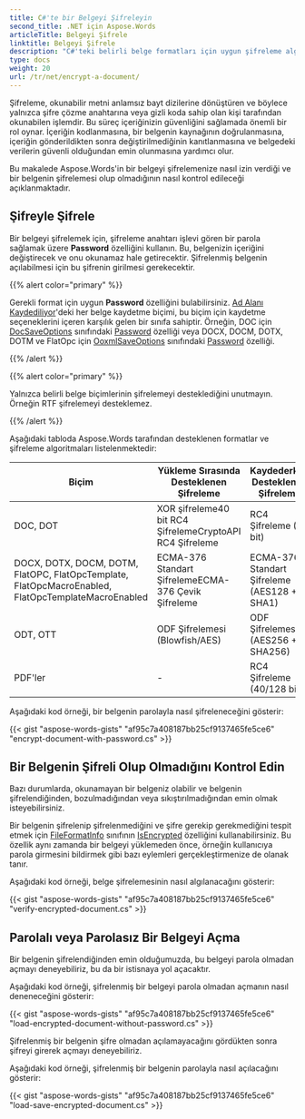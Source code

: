 ```yaml
---
title: C#'te bir Belgeyi Şifreleyin
second_title: .NET için Aspose.Words
articleTitle: Belgeyi Şifrele
linktitle: Belgeyi Şifrele
description: "C#'teki belirli belge formatları için uygun şifreleme algoritmalarını kullanarak belgenizi şifreleyin."
type: docs
weight: 20
url: /tr/net/encrypt-a-document/
---
```


Şifreleme, okunabilir metni anlamsız bayt dizilerine dönüştüren ve böylece yalnızca şifre çözme anahtarına veya gizli koda sahip olan kişi tarafından okunabilen işlemdir. Bu süreç içeriğinizin güvenliğini sağlamada önemli bir rol oynar. İçeriğin kodlanmasına, bir belgenin kaynağının doğrulanmasına, içeriğin gönderildikten sonra değiştirilmediğinin kanıtlanmasına ve belgedeki verilerin güvenli olduğundan emin olunmasına yardımcı olur.

Bu makalede Aspose.Words'in bir belgeyi şifrelemenize nasıl izin verdiği ve bir belgenin şifrelemesi olup olmadığının nasıl kontrol edileceği açıklanmaktadır.

## Şifreyle Şifrele

Bir belgeyi şifrelemek için, şifreleme anahtarı işlevi gören bir parola sağlamak üzere **Password** özelliğini kullanın. Bu, belgenizin içeriğini değiştirecek ve onu okunamaz hale getirecektir. Şifrelenmiş belgenin açılabilmesi için bu şifrenin girilmesi gerekecektir.

{{% alert color="primary" %}}

Gerekli format için uygun **Password** özelliğini bulabilirsiniz. [Ad Alanı Kaydediliyor](https://reference.aspose.com/words/net/aspose.words.saving/)'deki her belge kaydetme biçimi, bu biçim için kaydetme seçeneklerini içeren karşılık gelen bir sınıfa sahiptir. Örneğin, DOC için [DocSaveOptions](https://reference.aspose.com/words/net/aspose.words.saving/docsaveoptions/) sınıfındaki [Password](https://reference.aspose.com/words/net/aspose.words.saving/docsaveoptions/password/) özelliği veya DOCX, DOCM, DOTX, DOTM ve FlatOpc için [OoxmlSaveOptions](https://reference.aspose.com/words/net/aspose.words.saving/ooxmlsaveoptions/) sınıfındaki [Password](https://reference.aspose.com/words/net/aspose.words.saving/ooxmlsaveoptions/password/) özelliği.

{{% /alert %}}

{{% alert color="primary" %}}

Yalnızca belirli belge biçimlerinin şifrelemeyi desteklediğini unutmayın. Örneğin RTF şifrelemeyi desteklemez.

{{% /alert %}}

Aşağıdaki tabloda Aspose.Words tarafından desteklenen formatlar ve şifreleme algoritmaları listelenmektedir:

| Biçim |  Yükleme Sırasında Desteklenen Şifreleme |  Kaydederken Desteklenen Şifreleme |
|  ------------------------------------------------------------  |  -----------------------------------------------------------  |  --------------------------------------------  |
|  DOC, DOT |  XOR şifreleme40 bit RC4 ŞifrelemeCryptoAPI RC4 Şifreleme |  RC4 Şifreleme (40 bit) |
|  DOCX, DOTX, DOCM, DOTM, FlatOPC, FlatOpcTemplate, FlatOpcMacroEnabled, FlatOpcTemplateMacroEnabled |  ECMA-376 Standart ŞifrelemeECMA-376 Çevik Şifreleme |  ECMA-376 Standart Şifreleme (AES128 + SHA1) |
|  ODT, OTT |  ODF Şifrelemesi (Blowfish/AES) |  ODF Şifrelemesi (AES256 + SHA256) |
|  PDF'ler |  -                                                            |  RC4 Şifreleme (40/128 bit) |

Aşağıdaki kod örneği, bir belgenin parolayla nasıl şifreleneceğini gösterir:

{{< gist "aspose-words-gists" "af95c7a408187bb25cf9137465fe5ce6" "encrypt-document-with-password.cs" >}}

## Bir Belgenin Şifreli Olup Olmadığını Kontrol Edin

Bazı durumlarda, okunamayan bir belgeniz olabilir ve belgenin şifrelendiğinden, bozulmadığından veya sıkıştırılmadığından emin olmak isteyebilirsiniz.

Bir belgenin şifrelenip şifrelenmediğini ve şifre gerekip gerekmediğini tespit etmek için [FileFormatInfo](https://reference.aspose.com/words/net/aspose.words/fileformatinfo/) sınıfının [IsEncrypted](https://reference.aspose.com/words/net/aspose.words/fileformatinfo/isencrypted/) özelliğini kullanabilirsiniz. Bu özellik aynı zamanda bir belgeyi yüklemeden önce, örneğin kullanıcıya parola girmesini bildirmek gibi bazı eylemleri gerçekleştirmenize de olanak tanır.

Aşağıdaki kod örneği, belge şifrelemesinin nasıl algılanacağını gösterir:

{{< gist "aspose-words-gists" "af95c7a408187bb25cf9137465fe5ce6" "verify-encrypted-document.cs" >}}

## Parolalı veya Parolasız Bir Belgeyi Açma

Bir belgenin şifrelendiğinden emin olduğumuzda, bu belgeyi parola olmadan açmayı deneyebiliriz, bu da bir istisnaya yol açacaktır.

Aşağıdaki kod örneği, şifrelenmiş bir belgeyi parola olmadan açmanın nasıl deneneceğini gösterir:

{{< gist "aspose-words-gists" "af95c7a408187bb25cf9137465fe5ce6" "load-encrypted-document-without-password.cs" >}}

Şifrelenmiş bir belgenin şifre olmadan açılamayacağını gördükten sonra şifreyi girerek açmayı deneyebiliriz.

Aşağıdaki kod örneği, şifrelenmiş bir belgenin parolayla nasıl açılacağını gösterir:

{{< gist "aspose-words-gists" "af95c7a408187bb25cf9137465fe5ce6" "load-save-encrypted-document.cs" >}}
